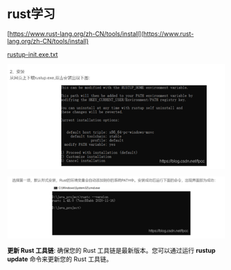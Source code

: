 # rust学习
[https://www.rust-lang.org/zh-CN/tools/install](https://www.rust-lang.org/zh-CN/tools/install)

[rustup-init.exe.txt](https://www.yuque.com/attachments/yuque/0/2024/txt/40598547/1711108204174-8a2dda9a-ab58-4148-a9b9-e7d84d6912cd.txt)

![](../../images/1711108266656-07d68572-917a-4de7-8b1a-1085d9943774.png)

![](../../images/1711108276658-41d49d73-4891-4216-ac29-4688c981c20b.png)

**<font style="color:rgb(13, 13, 13);">更新 Rust 工具链</font>**<font style="color:rgb(13, 13, 13);">: 确保您的 Rust 工具链是最新版本。您可以通过运行 </font>**<font style="color:rgb(13, 13, 13);">rustup update</font>**<font style="color:rgb(13, 13, 13);"> 命令来更新您的 Rust 工具链。</font>

